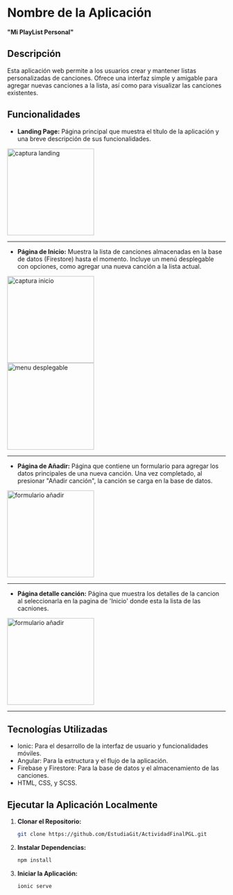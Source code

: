 # Nombre de la Aplicación

**"Mi PlayList Personal"**

## Descripción

Esta aplicación web permite a los usuarios crear y mantener listas personalizadas de canciones. Ofrece una interfaz simple y amigable para agregar nuevas canciones a la lista, así como para visualizar las canciones existentes.

## Funcionalidades

- **Landing Page:** Página principal que muestra el título de la aplicación y una breve descripción de sus funcionalidades.
<img src="https://github.com/EstudiaGit/ActividadFinalPGL/assets/93317704/1ddd8138-3c2a-4b1f-9e36-aab4acfba539" alt="captura landing" width="200">

  ---
  

- **Página de Inicio:** Muestra la lista de canciones almacenadas en la base
 de datos (Firestore) hasta el momento. Incluye un menú desplegable con opciones, como agregar una nueva canción a la lista actual.
<img src="https://github.com/EstudiaGit/ActividadFinalPGL/assets/93317704/377430a0-5002-40c6-9917-60fc2ae72da3" alt="captura inicio" width="200">
<br>
<img src="https://github.com/EstudiaGit/ActividadFinalPGL/assets/93317704/7b41ed85-af6a-47fc-9514-f09b251e1925" alt="menu desplegable" width="200">

---  

- **Página de Añadir:** Página que contiene un formulario para agregar los datos principales de una nueva canción. Una vez completado, al presionar "Añadir canción", la canción se carga en la base de datos.


<img src="https://github.com/EstudiaGit/ActividadFinalPGL/assets/93317704/c226d215-cd50-4cd1-a170-00a20897cb94" alt="formulario añadir" width="200">  

---  

- **Página detalle canción:** Página que muestra los detalles de la cancion al seleccionarla en la pagina de 'Inicio' donde esta la lista de las cacniones.

<img src="https://github.com/EstudiaGit/ActividadFinalPGL/assets/93317704/6b47817f-5b96-46da-8aee-3fca8969062b" alt="formulario añadir" width="200">

---  

## Tecnologías Utilizadas

- Ionic: Para el desarrollo de la interfaz de usuario y funcionalidades móviles.
- Angular: Para la estructura y el flujo de la aplicación.
- Firebase y Firestore: Para la base de datos y el almacenamiento de las canciones.
- HTML, CSS, y SCSS.

## Ejecutar la Aplicación Localmente

1. **Clonar el Repositorio:**
   ```bash
   git clone https://github.com/EstudiaGit/ActividadFinalPGL.git

2. **Instalar Dependencias:**
   ```bash
   npm install

3. **Iniciar la Aplicación:**
   ```bash
   ionic serve

